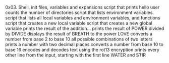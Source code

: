 0x03. Shell, init files, variables and expansions
script that prints hello user
counts the number of directories
script that lists environment variables.
script that lists all local variables and environment variables, and functions
script that creates a new local variable
script that creates a new global variable
prints the result of the addition...
prints the result of POWER divided by DIVIDE
displays the result of BREATH to the power LOVE
converts a number from base 2 to base 10
all possible combinations of two letters
prints a number with two decimal places
converts a number from base 10 to base 16
encodes and decodes text using the rot13 encryption
 prints every other line from the input, starting with the first line
WATER and STIR
